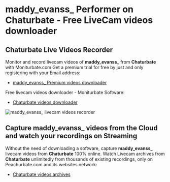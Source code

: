 # maddy_evanss_ Performer on Chaturbate - Free LiveCam videos downloader

## Chaturbate Live Videos Recorder

Monitor and record livecam videos of **maddy_evanss_** from **Chaturbate** with Moniturbate.com
Get a premium trial for free by just and only registering with your Email address:
* [maddy_evanss_ Premium videos downloader](https://moniturbate.com/request-demo-licence-key.html)

Free livecam videos downloader - Moniturbate Software:
* [Chaturbate videos downloader](https://moniturbate.com/moniturbate-download-software.html)

![maddy_evanss_ livecam videos recorder](https://peachurnet.com/templates/moniturbate-software.png)


## Capture maddy_evanss_ videos from the Cloud and watch your recordings on Streaming

Without the need of downloading a software, capture **maddy_evanss_** livecam videos from **Chaturbate** 100% online.
Watch Livecam archives from **Chaturbate** unlimitedly from thousands of existing recordings, only on Peachurbate.com and its websites network:
* [Chaturbate videos archives](https://peachurnet.com/)